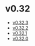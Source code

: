 # v0.32

- [v0.32.3](v0.32.3.ja.md)
- [v0.32.2](v0.32.2.ja.md)
- [v0.32.1](v0.32.1.ja.md)
- [v0.32.0](v0.32.0.ja.md)
